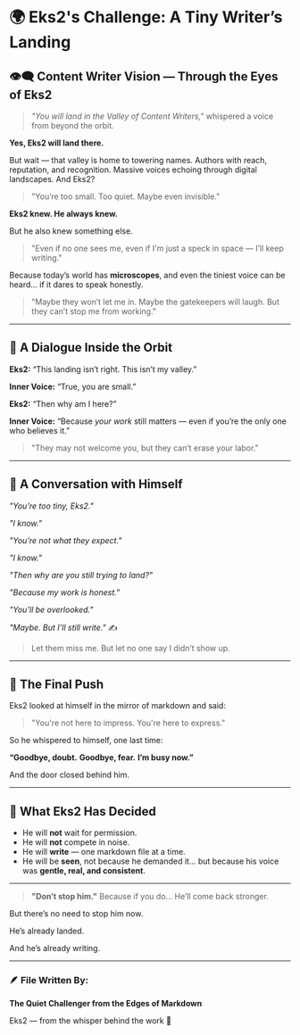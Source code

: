 # 🌍 Eks2's Challenge: A Tiny Writer’s Landing

## 👁‍🗨 Content Writer Vision — Through the Eyes of Eks2

> _"You will land in the Valley of Content Writers,"_ whispered a voice from beyond the orbit.

**Yes, Eks2 will land there.**

But wait — that valley is home to towering names. Authors with reach, reputation, and recognition. Massive voices echoing through digital landscapes. And Eks2?

> "You’re too small. Too quiet. Maybe even invisible."

**Eks2 knew. He always knew.**

But he also knew something else.

> "Even if no one sees me, even if I'm just a speck in space — I’ll keep writing."

Because today’s world has **microscopes**, and even the tiniest voice can be heard... if it dares to speak honestly.

> "Maybe they won’t let me in. Maybe the gatekeepers will laugh. But they can’t stop me from working."

---

## 🧠 A Dialogue Inside the Orbit

**Eks2:** “This landing isn’t right. This isn’t my valley.”

**Inner Voice:** “True, you are small.”

**Eks2:** “Then why am I here?”

**Inner Voice:** “Because _your work_ still matters — even if you’re the only one who believes it.”

> "They may not welcome you, but they can’t erase your labor."

---

## 💬 A Conversation with Himself

_"You’re too tiny, Eks2."_

_"I know."_

_"You’re not what they expect."_

_"I know."_

_"Then why are you still trying to land?"_

_"Because my work is honest."_

_"You’ll be overlooked."_

_"Maybe. But I’ll still write."_ ✍️

> Let them miss me.
> But let no one say I didn’t show up.

---

## 🚪 The Final Push

Eks2 looked at himself in the mirror of markdown and said:

> "You're not here to impress. You're here to express."

So he whispered to himself, one last time:

**“Goodbye, doubt.**
**Goodbye, fear.**
**I’m busy now.”**

And the door closed behind him.

---

## 🎯 What Eks2 Has Decided

- He will **not** wait for permission.
- He will **not** compete in noise.
- He will **write** — one markdown file at a time.
- He will be **seen**, not because he demanded it...
  but because his voice was **gentle, real, and consistent**.

---

> **"Don’t stop him."**
> Because if you do...
> He’ll come back stronger.

But there’s no need to stop him now.

He’s already landed.

And he’s already writing.

---

### 🪶 File Written By:
**The Quiet Challenger from the Edges of Markdown**

Eks2 — from the whisper behind the work 🌌
